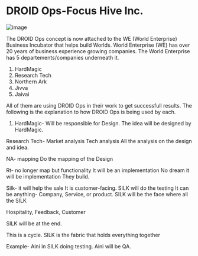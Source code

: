 # DROID Ops-Focus Hive Inc.


![image](https://user-images.githubusercontent.com/111142573/229425715-f2c2bc2f-d909-4e2b-8a10-a073e20532ae.png)

The DROID Ops concept is now attached to the WE (World Enterprise) 
Business Incubator that helps build Worlds. World Enterprise (WE) has over 20 years of business experience growing companies. 
The World Enterprise has 5 departements/companies underneath it.
1. HardMagic
2. Research Tech
3. Northern Ark 
4. Jivva
5. Jaivai 

All of them are using DROID Ops in their work to get successfull results. The following is the explanation to how DROID Ops is being used by each.
1. HardMagic- 
Will be responsible for Design. The idea will be designed by HardMagic. 

Research Tech-
Market analysis
Tech analysis 
All the analysis on the design and idea. 

NA- mapping
Do the mapping of the Design

Rt- no longer map but functionality 
It will be an implementation 
No dream it will be implementation 
They build.


Silk- it will help the sale
It is customer-facing. 
SILK will do the testing
It can be anything- Company, Service, or product.
SILK will be the face where all the 
SILK 

Hospitality, Feedback, Customer

SILK will be at the end.

This is a cycle.
SILK is the fabric that holds everything together

Example- Aini in SILK doing testing. Aini will be QA. 
